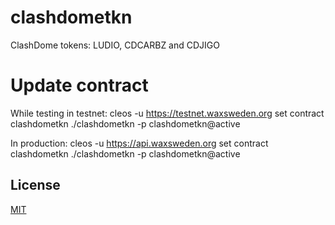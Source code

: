 # clashdometkn
ClashDome tokens: LUDIO, CDCARBZ and CDJIGO

# Update contract

While testing in testnet:
cleos -u https://testnet.waxsweden.org set contract clashdometkn ./clashdometkn -p clashdometkn@active

In production:
cleos -u https://api.waxsweden.org set contract clashdometkn ./clashdometkn -p clashdometkn@active

## License

[MIT](./LICENSE)
